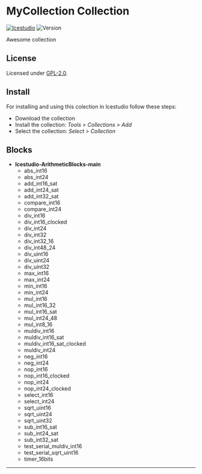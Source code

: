 

# MyCollection Collection

[![Icestudio][icestudio-image]][icestudio-url]
![Version][version-image]


Awesome collection


## License

Licensed under [GPL-2.0](https://opensource.org/licenses/GPL-2.0).

## Install

For installing and using this colection in Icestudio follow these steps:

* Download the collection
* Install the collection: *Tools > Collections > Add*
* Select the collection: *Select > Collection*


## Blocks
* **Icestudio-ArithmeticBlocks-main**
  * abs_int16
  * abs_int24
  * add_int16_sat
  * add_int24_sat
  * add_int32_sat
  * compare_int16
  * compare_int24
  * div_int16
  * div_int16_clocked
  * div_int24
  * div_int32
  * div_int32_16
  * div_int48_24
  * div_uint16
  * div_uint24
  * div_uint32
  * max_int16
  * max_int24
  * min_int16
  * min_int24
  * mul_int16
  * mul_int16_32
  * mul_int16_sat
  * mul_int24_48
  * mul_int8_16
  * muldiv_int16
  * muldiv_int16_sat
  * muldiv_int16_sat_clocked
  * muldiv_int24
  * neg_int16
  * neg_int24
  * nop_int16
  * nop_int16_clocked
  * nop_int24
  * nop_int24_clocked
  * select_int16
  * select_int24
  * sqrt_uint16
  * sqrt_uint24
  * sqrt_uint32
  * sub_int16_sat
  * sub_int24_sat
  * sub_int32_sat
  * test_serial_muldiv_int16
  * test_serial_sqrt_uint16
  * timer_16bits





-------


<!-- Badges -->
[icestudio-image]: https://img.shields.io/badge/collection-icestudio-blue.svg
[icestudio-url]: https://github.com/FPGAwars/icestudio
[version-image]: https://img.shields.io/badge/version-v0.1.0-orange.svg
